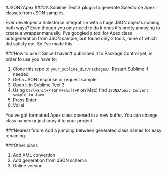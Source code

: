 #JSON2Apex 
####A Sublime Text 3 plugin to generate Salesforce Apex classes from JSON samples.

Ever developed a Salesforce integration with a huge JSON objects coming both ways? Even though you only need to do it ones it's pretty annoying to create a wrapper manually.
I've googled a tool for Apex class autogeneration from JSON sample, but found only 2 tools, none of which did satisfy me.
So I've made this.

###How to use it
Since I haven't published it to Package Control yet, in order to use you have to:

1. Clone this repo to `your_sublime_dir/Packages/`. Restart Sublime if needed
2. Get a JSON response or request sample
3. Open it in Sublime Text 3
4. Using `Ctrl+Shit+P` (or `⌘+Shift+P` on Mac) find `JSON2Apex: Convert sample to Apex`
5. Press Enter
6. Voila!

You've got formatted Apex class opened in a new buffer. You can change class names or just copy it to your project.

###Nearest future
Add a jumping between generated class names for easy renaming

###Other plans
1. Add XML convertion
2. Add generation from JSON schema
3. Online version